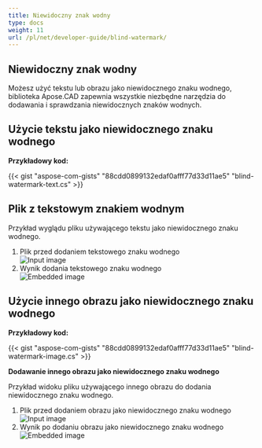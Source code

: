 ```yaml
---
title: Niewidoczny znak wodny
type: docs
weight: 11
url: /pl/net/developer-guide/blind-watermark/
---
```


## **Niewidoczny znak wodny**

Możesz użyć tekstu lub obrazu jako niewidocznego znaku wodnego, biblioteka Apose.CAD zapewnia wszystkie niezbędne narzędzia do dodawania i sprawdzania niewidocznych znaków wodnych.

## **Użycie tekstu jako niewidocznego znaku wodnego**

**Przykładowy kod:**

{{< gist "aspose-com-gists" "88cdd0899132edaf0afff77d33d11ae5" "blind-watermark-text.cs" >}}

## **Plik z tekstowym znakiem wodnym**

Przykład wyglądu pliku używającego tekstu jako niewidocznego znaku wodnego.

1. Plik przed dodaniem tekstowego znaku wodnego<br>
![Input image](/cad/_assets/guide/blind-watermark/Tyrannosaurus.dxf_input.png)<br>
1. Wynik dodania tekstowego znaku wodnego<br>
![Embedded image](/cad/_assets/guide/blind-watermark/Tyrannosaurus.dxf_embedded.png)

## **Użycie innego obrazu jako niewidocznego znaku wodnego**

**Przykładowy kod:**

{{< gist "aspose-com-gists" "88cdd0899132edaf0afff77d33d11ae5" "blind-watermark-image.cs" >}}

**Dodawanie innego obrazu jako niewidocznego znaku wodnego**

Przykład widoku pliku używającego innego obrazu do dodania niewidocznego znaku wodnego.

1. Plik przed dodaniem obrazu jako niewidocznego znaku wodnego<br>
![Input image](/cad/_assets/guide/blind-watermark/robot_handling_cell.dwg_input.png)<br>
1. Wynik po dodaniu obrazu jako niewidocznego znaku wodnego<br>
![Embedded image](/cad/_assets/guide/blind-watermark/robot_handling_cell.dwg_embedded.png)
